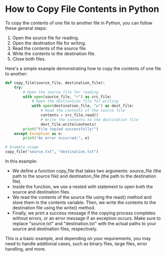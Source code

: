 # How to Copy File Contents in Python

To copy the contents of one file to another file in Python, you can follow these general steps:

1. Open the source file for reading.
2. Open the destination file for writing.
3. Read the contents of the source file.
4. Write the contents to the destination file.
5. Close both files.

Here's a simple example demonstrating how to copy the contents of one file to another:

```python
def copy_file(source_file, destination_file):
    try:
        # Open the source file for reading
        with open(source_file, "r") as src_file:
            # Open the destination file for writing
            with open(destination_file, "w") as dest_file:
                # Read the contents of the source file
                contents = src_file.read()
                # Write the contents to the destination file
                dest_file.write(contents)
        print("File copied successfully!")
    except Exception as e:
        print("An error occurred:", e)

# Example usage
copy_file("source.txt", "destination.txt")
```

In this example:

- We define a function copy_file that takes two arguments: source_file (the path to the source file) and destination_file (the path to the destination file).
- Inside the function, we use a nested with statement to open both the source and destination files.
- We read the contents of the source file using the read() method and store them in the contents variable.
Then, we write the contents to the destination file using the write() method.
- Finally, we print a success message if the copying process completes without errors, or an error message if an exception occurs.
Make sure to replace "source.txt" and "destination.txt" with the actual paths to your source and destination files, respectively.

This is a basic example, and depending on your requirements, you may need to handle additional cases, such as binary files, large files, error handling, and more.